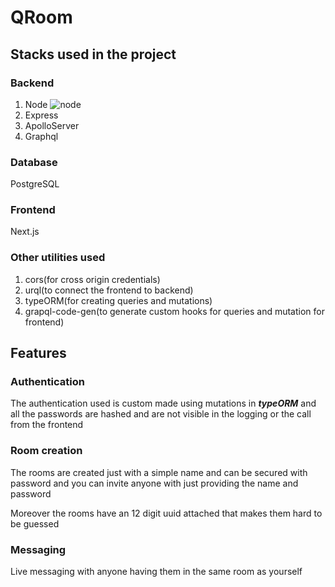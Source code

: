 # QRoom


## Stacks used in the project

### Backend

1. Node ![node](https://pluralsight2.imgix.net/paths/images/nodejs-45adbe594d.png)
2. Express
3. ApolloServer
4. Graphql


### Database 

PostgreSQL

### Frontend

Next.js

### Other utilities used

1. cors(for cross origin credentials)
2. urql(to connect the frontend to backend)
3. typeORM(for creating queries and mutations)
4. grapql-code-gen(to generate custom hooks for queries and mutation for frontend)


## Features

### Authentication 

The authentication used is custom made using mutations in ***typeORM*** and all the passwords are hashed and are not visible in the logging or the call from the frontend

### Room creation

The rooms are created just with a simple name and can be secured with password and you can invite anyone with just providing the name and password 

Moreover the rooms have an 12 digit uuid attached that makes them hard to be guessed 

### Messaging

Live messaging with anyone having them in the same room as yourself 
